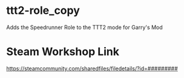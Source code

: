 # ttt2-role_copy
Adds the Speedrunner Role to the TTT2 mode for Garry's Mod

# Steam Workshop Link
https://steamcommunity.com/sharedfiles/filedetails/?id=#########
